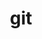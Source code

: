 ---
title: "git"
description: "git"
slug: "git"
style:
    background: "#2a9d8f"
    color: "#fff"
---
